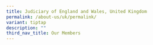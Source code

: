 ```yaml
---
title: Judiciary of England and Wales, United Kingdom
permalink: /about-us/uk/permalink/
variant: tiptap
description: ""
third_nav_title: Our Members
---
```

<p></p>
